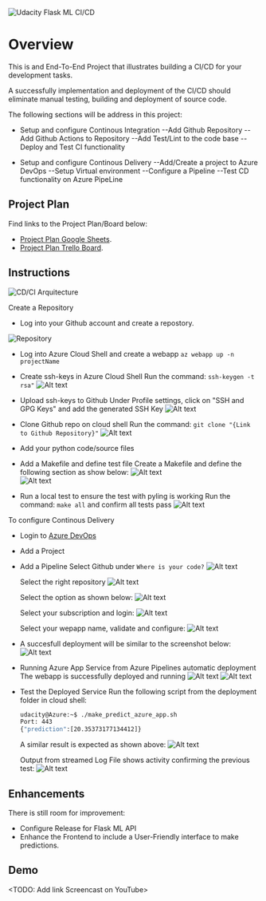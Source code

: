![Udacity Flask ML CI/CD](https://github.com/femog008/UdacityFlaskMLProject/workflows/Python%20application%20test%20with%20Github%20Actions/badge.svg)

# Overview

This is and End-To-End Project that illustrates building a CI/CD for your development tasks.

A successfully implementation and deployment of the CI/CD should eliminate manual testing, building and deployment of source code.

The following sections will be address in this project:

* Setup and configure Continous Integration
    --Add Github Repository
    --Add Github Actions to Repository
    --Add Test/Lint to the code base
    --Deploy and Test CI functionality

* Setup and configure Continous Delivery
    --Add/Create a project to Azure DevOps
    --Setup Virtual environment
    --Configure a Pipeline
    --Test CD functionality on Azure PipeLine


## Project Plan

Find links to the Project Plan/Board below:

* [Project Plan Google Sheets](https://trello.com/b/9fkfM44w/udacity-flaskml-cicd).
* [Project Plan Trello Board](https://docs.google.com/spreadsheets/d/1SjQ7rr3Z2w4xwnkOLhOgVUFBdpgUWeWlp3MD_4WFXwU/edit#gid=311255061).

## Instructions

![CD/CI Arquitecture](images/screenshot_1.png?raw=true "CD/CI Arquitecture")

Create a Repository

* Log into your Github account and create a repostory.

![Repository](images/screenshot_2.png?raw=true "New Repo")

* Log into Azure Cloud Shell and create a webapp
    `az webapp up -n projectName`
    
* Create ssh-keys in Azure Cloud Shell
    Run the command: `ssh-keygen -t rsa"`
    ![Alt text](images/screenshot_4.png?raw=true "Generate SSH Key")
        
* Upload ssh-keys to Github
    Under Profile settings, click on "SSH and GPG Keys" and add the generated SSH Key
    ![Alt text](images/screenshot_5.png?raw=true "Add SSH Key")
    
* Clone Github repo on cloud shell
    Run the command: `git clone "{Link to Github Repository}"`
    ![Alt text](images/screenshot_6.png?raw=true "Clone repo")   
    
* Add your python code/source files

* Add a Makefile and define test file
    Create a Makefile and define the following section as show below:
    ![Alt text](images/screenshot_7.png?raw=true "Add Makefile")    
    ![Alt text](images/screenshot_8.png?raw=true "Add test file")    
    
* Run a local test to ensure the test with pyling is working 
    Run the command: `make all` and confirm all tests pass
    ![Alt text](images/screenshot_9.png?raw=true "Run make all")

To configure Continous Delivery

* Login to [Azure DevOps](https://dev.azure.com)
* Add a Project
* Add a Pipeline
    Select Github under `Where is your code?`
    ![Alt text](images/screenshot_10.png?raw=true "Add pipeline")
    
    Select the right repository
    ![Alt text](images/screenshot_11.png?raw=true "choose repository")
    
    Select the option as shown below:
    ![Alt text](images/screenshot_12.png?raw=true "choose Python To Linux")
    
    Select your subscription and login:
    ![Alt text](images/screenshot_13.png?raw=true "Choose subscription")
    
    Select your wepapp name, validate and configure:
    ![Alt text](images/screenshot_13.png?raw=true "choose webapp")
    
* A succesfull deployment will be similar to the screenshot below:
    ![Alt text](images/screenshot_15.png?raw=true "Add pipeline")
    
* Running Azure App Service from Azure Pipelines automatic deployment
    The webapp is successfully deployed and running
    ![Alt text](images/screenshot_3.png?raw=true "Running WebApp")
    ![Alt text](images/screenshot_16.png?raw=true "App via browser")
    
* Test the Deployed Service
    Run the following script from the deployment folder in cloud shell:
    ```bash
    udacity@Azure:~$ ./make_predict_azure_app.sh
    Port: 443
    {"prediction":[20.35373177134412]}
    ```
    
    A similar result is expected as shown above:
    ![Alt text](images/screenshot_17.png?raw=true "Prediction Result")
    
    Output from streamed Log File shows activity confirming the previous test:
    ![Alt text](images/screenshot_18.png?raw=true "Log ")

## Enhancements

There is still room for improvement:

* Configure Release for Flask ML API
* Enhance the Frontend to include a User-Friendly interface to make predictions.

## Demo 

<TODO: Add link Screencast on YouTube>


